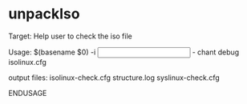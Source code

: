 # unpackIso

Target:
Help user to check the iso file

Usage:
   $(basename $0) -i <input bootimage.iso> -
   chant debug isolinux.cfg
   
   output files:
        isolinux-check.cfg
		structure.log
		syslinux-check.cfg
   
ENDUSAGE
